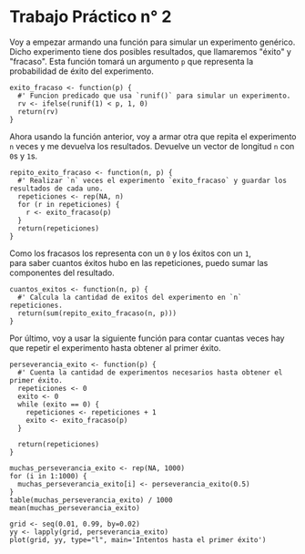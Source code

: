 # Trabajo Práctico n° 2

Voy a empezar armando una función para simular un experimento genérico. Dicho experimento
tiene dos posibles resultados, que llamaremos "éxito" y "fracaso". Esta función tomará
un argumento `p` que representa la probabilidad de éxito del experimento.

```
exito_fracaso <- function(p) {
  #' Funcion predicado que usa `runif()` para simular un experimento.
  rv <- ifelse(runif(1) < p, 1, 0)
  return(rv)
}
```

Ahora usando la función anterior, voy a armar otra que repita el experimento `n` veces
y me devuelva los resultados. Devuelve un vector de longitud `n` con `0`s y `1`s.
```
repito_exito_fracaso <- function(n, p) {
  #' Realizar `n` veces el experimento `exito_fracaso` y guardar los resultados de cada uno.
  repeticiones <- rep(NA, n)
  for (r in repeticiones) {
    r <- exito_fracaso(p)
  }
  return(repeticiones)
}
```

Como los fracasos los representa con un `0` y los éxitos con un `1`,  
para saber cuantos éxitos hubo en las repeticiones, puedo sumar las componentes del resultado.
```
cuantos_exitos <- function(n, p) {
  #' Calcula la cantidad de exitos del experimento en `n` repeticiones.
  return(sum(repito_exito_fracaso(n, p)))
}
```

Por último, voy a usar la siguiente función para contar cuantas veces hay que
repetir el experimento hasta obtener al primer éxito.
```
perseverancia_exito <- function(p) {
  #' Cuenta la cantidad de experimentos necesarios hasta obtener el primer éxito.
  repeticiones <- 0
  exito <- 0
  while (exito == 0) {
    repeticiones <- repeticiones + 1
    exito <- exito_fracaso(p)
  }
  
  return(repeticiones)
}
```

```
muchas_perseverancia_exito <- rep(NA, 1000)
for (i in 1:1000) {
  muchas_perseverancia_exito[i] <- perseverancia_exito(0.5)
}
table(muchas_perseverancia_exito) / 1000
mean(muchas_perseverancia_exito)
```

```
grid <- seq(0.01, 0.99, by=0.02)
yy <- lapply(grid, perseverancia_exito)
plot(grid, yy, type="l", main='Intentos hasta el primer éxito')
```

